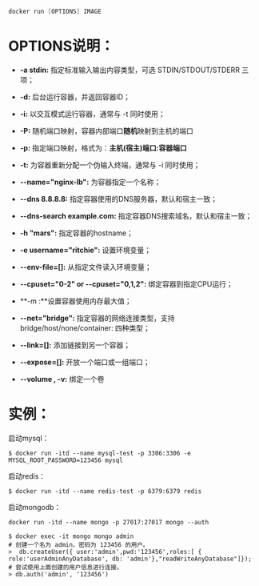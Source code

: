 ```c
docker run [OPTIONS] IMAGE 
```

# OPTIONS说明：

- **-a stdin:** 指定标准输入输出内容类型，可选 STDIN/STDOUT/STDERR 三项；

- **-d:** 后台运行容器，并返回容器ID；

- **-i:** 以交互模式运行容器，通常与 -t 同时使用；

- **-P:** 随机端口映射，容器内部端口**随机**映射到主机的端口

- **-p:** 指定端口映射，格式为：**主机(宿主)端口:容器端口**

- **-t:** 为容器重新分配一个伪输入终端，通常与 -i 同时使用；

- **--name="nginx-lb":** 为容器指定一个名称；

- **--dns 8.8.8.8:** 指定容器使用的DNS服务器，默认和宿主一致；

- **--dns-search example.com:** 指定容器DNS搜索域名，默认和宿主一致；

- **-h "mars":** 指定容器的hostname；

- **-e username="ritchie":** 设置环境变量；

- **--env-file=[]:** 从指定文件读入环境变量；

- **--cpuset="0-2" or --cpuset="0,1,2":** 绑定容器到指定CPU运行；

- **-m :**设置容器使用内存最大值；

- **--net="bridge":** 指定容器的网络连接类型，支持 bridge/host/none/container: 四种类型；

- **--link=[]:** 添加链接到另一个容器；

- **--expose=[]:** 开放一个端口或一组端口；

- **--volume , -v:** 绑定一个卷

  

# 实例：

启动mysql：

```
$ docker run -itd --name mysql-test -p 3306:3306 -e MYSQL_ROOT_PASSWORD=123456 mysql
```

启动redis：

```
$ docker run -itd --name redis-test -p 6379:6379 redis 
```

启动mongodb：

```
docker run -itd --name mongo -p 27017:27017 mongo --auth
```

```
$ docker exec -it mongo mongo admin
# 创建一个名为 admin，密码为 123456 的用户。
>  db.createUser({ user:'admin',pwd:'123456',roles:[ { role:'userAdminAnyDatabase', db: 'admin'},"readWriteAnyDatabase"]});
# 尝试使用上面创建的用户信息进行连接。
> db.auth('admin', '123456')
```

